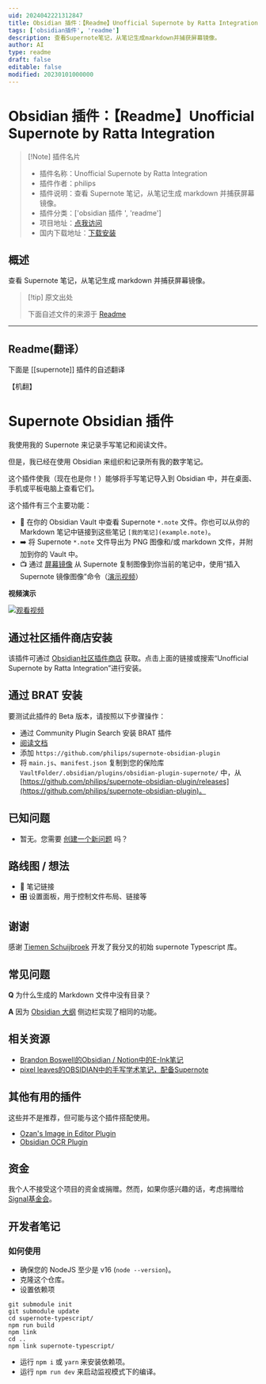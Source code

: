 ```yaml
---
uid: 2024042221312847
title: Obsidian 插件：【Readme】Unofficial Supernote by Ratta Integration
tags: ['obsidian插件', 'readme']
description: 查看Supernote笔记，从笔记生成markdown并捕获屏幕镜像。
author: AI
type: readme
draft: false
editable: false
modified: 20230101000000
---
```


# Obsidian 插件：【Readme】Unofficial Supernote by Ratta Integration

> [!Note] 插件名片
> - 插件名称：Unofficial Supernote by Ratta Integration
> - 插件作者：philips
> - 插件说明：查看 Supernote 笔记，从笔记生成 markdown 并捕获屏幕镜像。
> - 插件分类：['obsidian 插件 ', 'readme']
> - 项目地址：[点我访问](https://github.com/philips/supernote-obsidian-plugin)
> - 国内下载地址：[下载安装](https://pkmer.cn/products/plugin/pluginMarket/?supernote)

## 概述

查看 Supernote 笔记，从笔记生成 markdown 并捕获屏幕镜像。

> [!tip] 原文出处
>
>下面自述文件的来源于 [Readme](https://ghproxy.net/https://raw.githubusercontent.com/philips/supernote-obsidian-plugin/main/README.md)

---

## Readme(翻译）

下面是 [[supernote]] 插件的自述翻译

【机翻】

# Supernote Obsidian 插件

我使用我的 Supernote 来记录手写笔记和阅读文件。

但是，我已经在使用 Obsidian 来组织和记录所有我的数字笔记。

这个插件使我（现在也是你！）能够将手写笔记导入到 Obsidian 中，并在桌面、手机或平板电脑上查看它们。

这个插件有三个主要功能：

- 📝 在你的 Obsidian Vault 中查看 Supernote `*.note` 文件。你也可以从你的 Markdown 笔记中链接到这些笔记 `[我的笔记](example.note)`。
- ➡️ 将 Supernote `*.note` 文件导出为 PNG 图像和/或 markdown 文件，并附加到你的 Vault 中。
- 📺 通过 [屏幕镜像](https://support.supernote.com/en_US/organizing-managing/1791924-screen-mirroring) 从 Supernote 复制图像到你当前的笔记中，使用“插入 Supernote 镜像图像”命令（[演示视频](https://youtu.be/Ih_NW-z_aLw)）

**视频演示**

[![观看视频](https://cdn.pkmer.cn/covers/supernote_1_0.jpeg!pkmer)](https://www.youtube.com/watch?v=tEoW35fYVew)

## 通过社区插件商店安装

该插件可通过 [Obsidian社区插件商店](https://obsidian.md/plugins?id=supernote) 获取。点击上面的链接或搜索“Unofficial Supernote by Ratta Integration”进行安装。

## 通过 BRAT 安装

要测试此插件的 Beta 版本，请按照以下步骤操作：

- 通过 Community Plugin Search 安装 BRAT 插件
- [阅读文档](https://tfthacker.com/BRAT)
- 添加 `https://github.com/philips/supernote-obsidian-plugin`
- 将 `main.js`、`manifest.json` 复制到您的保险库 `VaultFolder/.obsidian/plugins/obsidian-plugin-supernote/` 中，从 [https://github.com/philips/supernote-obsidian-plugin/releases](https://github.com/philips/supernote-obsidian-plugin)。

## 已知问题

- 暂无。您需要 [创建一个新问题](https://github.com/philips/supernote-obsidian-plugin/issues) 吗？

## 路线图 / 想法

- 🔗 笔记链接
- 🎛️ 设置面板，用于控制文件布局、链接等

## 谢谢

感谢 [Tiemen Schuijbroek](https://gitlab.com/Tiemen/supernote) 开发了我分叉的初始 supernote Typescript 库。

## 常见问题

**Q** 为什么生成的 Markdown 文件中没有目录？

**A** 因为 [Obsidian 大纲](https://help.obsidian.md/Plugins/Outline) 侧边栏实现了相同的功能。

## 相关资源

- [Brandon Boswell的Obsidian / Notion中的E-Ink笔记](https://www.youtube.com/watch?v=kW8I8B-eCRk)
- [pixel leaves的OBSIDIAN中的手写学术笔记，配备Supernote](https://www.youtube.com/watch?v=lzYCPkVnqIM)

## 其他有用的插件

这些并不是推荐，但可能与这个插件搭配使用。

- [Ozan's Image in Editor Plugin](https://github.com/ozntel/oz-image-in-editor-obsidian)
- [Obsidian OCR Plugin](https://github.com/schlundd/obsidian-ocr-plugin)

## 资金

我个人不接受这个项目的资金或捐赠。然而，如果你感兴趣的话，考虑捐赠给 [Signal基金会](https://signal.org/donate/)。

## 开发者笔记

### 如何使用

- 确保您的 NodeJS 至少是 v16 (`node --version`)。
- 克隆这个仓库。
- 设置依赖项

```
git submodule init
git submodule update
cd supernote-typescript/
npm run build
npm link
cd ..
npm link supernote-typescript/
```

- 运行 `npm i` 或 `yarn` 来安装依赖项。
- 运行 `npm run dev` 来启动监视模式下的编译。



